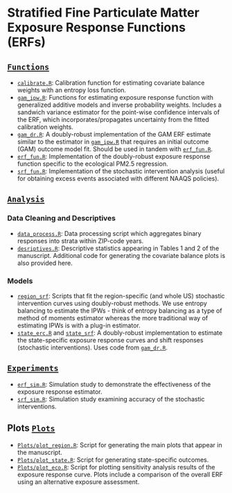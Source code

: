 Stratified Fine Particulate Matter Exposure Response Functions (ERFs)
=====================================================================

## [`Functions`](https://github.com/kevjosey/causal-eco/tree/main/Functions)

- [`calibrate.R`](https://github.com/kevjosey/causal-eco/tree/main/Functions/calibrate.R): Calibration function for estimating covariate balance weights with an entropy loss function.
- [`gam_ipw.R`](https://github.com/kevjosey/causal-eco/tree/main/Functions/gam_ipw.R): Functions for estimating exposure response function with generalized additive models and inverse probability weights. Includes a sandwich variance estimator for the point-wise confidence intervals of the ERF, which incorporates/propagates uncertainty from the fitted calibration weights.
- [`gam_dr.R`](https://github.com/kevjosey/causal-eco/tree/main/Functions/gam_dr.R):  A doubly-robust implementation of the GAM ERF estimate similar to the estimator in [`gam_ipw.R`](https://github.com/kevjosey/causal-eco/tree/main/Functions/gam_ipw.R) that requires an initial outcome (GAM) outcome model fit. Should be used in tandem with [`erf_fun.R`](https://github.com/kevjosey/causal-eco/tree/main/Functions/erf_fun.R).
-  [`erf_fun.R`](https://github.com/kevjosey/causal-eco/tree/main/Functions/erf_fun.R): Implementation of the doubly-robust exposure response function specific to the ecological PM2.5 regression.
-  [`srf_fun.R`](https://github.com/kevjosey/causal-eco/tree/main/Functions/srf_fun.R): Implementation of the stochastic intervention analysis (useful for obtaining excess events associated with different NAAQS policies).

## [`Analysis`](https://github.com/kevjosey/causal-eco/tree/main/)

### Data Cleaning and Descriptives

- [`data_process.R`](https://github.com/kevjosey/causal-eco/tree/main/Analysis/data_process.R): Data processing script which aggregates binary responses into strata within ZIP-code years.
- [`desriptives.R`](https://github.com/kevjosey/causal-eco/tree/main/Analysis/descriptives.R): Descriptive statistics appearing in Tables 1 and 2 of the manuscript. Additional code for generating the covariate balance plots is also provided here.

### Models

- [`region_srf`](https://github.com/kevjosey/causal-eco/tree/main/Analysis/region_srf.R): Scripts that fit the region-specific (and whole US) stochastic intervention curves using doubly-robust methods. We use entropy balancing to estimate the IPWs - think of entropy balancing as a type of method of moments estimator whereas the more traditional way of estimating IPWs is with a plug-in estimator.
- [`state_erc.R`](https://github.com/kevjosey/causal-eco/tree/main/Analysis/state_erc.R) and [`state_srf`](https://github.com/kevjosey/causal-eco/tree/main/Analysis/state_srf.R): A doubly-robust implementation to estimate the state-specific exposure response curves and shift responses (stochastic interventions). Uses code from [`gam_dr.R`](https://github.com/kevjosey/causal-eco/tree/main/Functions/gam_dr.R).

## [`Experiments`](https://github.com/kevjosey/causal-eco/tree/main/Experiments/)

-  [`erf_sim.R`](https://github.com/kevjosey/causal-eco/tree/main/Experiments/erf_sim.R): Simulation study to demonstrate the effectiveness of the exposure response estimator.
-  [`srf_sim.R`](https://github.com/kevjosey/causal-eco/tree/main/Experiments/srf_sim.R): Simulation study examining accuracy of the stochastic interventions.

## Plots [`Plots`](https://github.com/kevjosey/causal-eco/tree/main/Plots/)

- [`Plots/plot_region.R`](https://github.com/kevjosey/causal-eco/tree/main/Analysis/Plots/plot_region.R): Script for generating the main plots that appear in the manuscript.
- [`Plots/plot_state.R`](https://github.com/kevjosey/causal-eco/tree/main/Analysis/Plots/plot_state.R): Script for generating state-specific outcomes.
- [`Plots/plot_eco.R`](https://github.com/kevjosey/causal-eco/tree/main/Analysis/Plots/plot_eco.R): Script for plotting sensitivity analysis results of the exposure response curve. Plots include a comparison of the overall ERF using an alternative exposure assessment.
